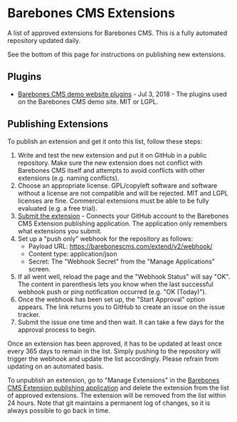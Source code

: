Barebones CMS Extensions
========================

A list of approved extensions for Barebones CMS.  This is a fully automated repository updated daily.

See the bottom of this page for instructions on publishing new extensions.

Plugins
-------

* [Barebones CMS demo website plugins](https://github.com/cubiclesoft/barebones-cms-plugins-demo-site) - Jul 3, 2018 - The plugins used on the Barebones CMS demo site.  MIT or LGPL.

Publishing Extensions
---------------------

To publish an extension and get it onto this list, follow these steps:

1.  Write and test the new extension and put it on GitHub in a public repository.  Make sure the new extension does not conflict with Barebones CMS itself and attempts to avoid conflicts with other extensions (e.g. naming conflicts).
2.  Choose an appropriate license.  GPL/copyleft software and software without a license are not compatible and will be rejected.  MIT and LGPL licenses are fine.  Commercial extensions must be able to be fully evaluated (e.g. a free trial).
3.  [Submit the extension](https://barebonescms.com/extend/v2/publish/) - Connects your GitHub account to the Barebones CMS Extension publishing application.  The application only remembers what extensions you submit.
4.  Set up a "push only" webhook for the repository as follows:
	* Payload URL:  https://barebonescms.com/extend/v2/webhook/
	* Content type:  application/json
	* Secret:  The "Webhook Secret" from the "Manage Applications" screen.
5.  If all went well, reload the page and the "Webhook Status" will say "OK".  The content in parenthesis lets you know when the last successful webhook push or ping notification occurred (e.g. "OK (Today)").
6.  Once the webhook has been set up, the "Start Approval" option appears.  The link returns you to GitHub to create an issue on the issue tracker.
7.  Submit the issue one time and then wait.  It can take a few days for the approval process to begin.

Once an extension has been approved, it has to be updated at least once every 365 days to remain in the list.  Simply pushing to the repository will trigger the webhook and update the list accordingly.  Please refrain from updating on an automated basis.

To unpublish an extension, go to "Manage Extensions" in the [Barebones CMS Extension publishing application](https://barebonescms.com/extend/v2/publish/) and delete the extension from the list of approved extensions.  The extension will be removed from the list within 24 hours.  Note that git maintains a permanent log of changes, so it is always possible to go back in time.
